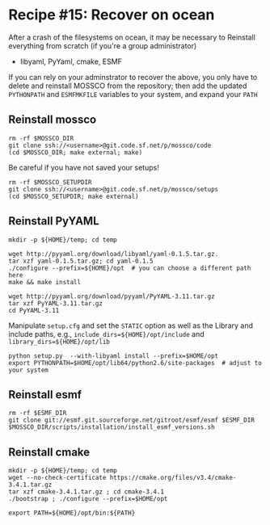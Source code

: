 # Recipe #15: Recover on ocean

After a crash of the filesystems on ocean, it may be necessary to Reinstall
everything from scratch (if you're a group administrator)

 - libyaml, PyYaml, cmake, ESMF

If you can rely on your adminstrator to recover the above, you only have to
delete and reinstall MOSSCO from the repository; then add the updated `PYTHONPATH` and
`ESMFMKFILE` variables to your system, and expand your `PATH`


## Reinstall mossco

    rm -rf $MOSSCO_DIR
    git clone ssh://<username>@git.code.sf.net/p/mossco/code
    (cd $MOSSCO_DIR; make external; make)

Be careful if you have not saved your setups!

    rm -rf $MOSSCO_SETUPDIR
    git clone ssh://<username>@git.code.sf.net/p/mossco/setups
    (cd $MOSSCO_SETUPDIR; make external)

## Reinstall PyYAML

    mkdir -p ${HOME}/temp; cd temp

    wget http://pyyaml.org/download/libyaml/yaml-0.1.5.tar.gz.
    tar xzf yaml-0.1.5.tar.gz; cd yaml-0.1.5
    ./configure --prefix=${HOME}/opt  # you can choose a different path here
    make && make install

    wget http://pyyaml.org/download/pyyaml/PyYAML-3.11.tar.gz
    tar xzf PyYAML-3.11.tar.gz
    cd PyYAML-3.11

Manipulate `setup.cfg`  and set the `STATIC` option as well as the Library
and include paths, e.g.,  `include_dirs=${HOME}/opt/include` and
`library_dirs=${HOME}/opt/lib`

    python setup.py  --with-libyaml install --prefix=$HOME/opt
    export PYTHONPATH=$HOME/opt/lib64/python2.6/site-packages  # adjust to your system

## Reinstall esmf

    rm -rf $ESMF_DIR
    git clone git://esmf.git.sourceforge.net/gitroot/esmf/esmf $ESMF_DIR
    $MOSSCO_DIR/scripts/installation/install_esmf_versions.sh

## Reinstall cmake

    mkdir -p ${HOME}/temp; cd temp
    wget --no-check-certificate https://cmake.org/files/v3.4/cmake-3.4.1.tar.gz
    tar xzf cmake-3.4.1.tar.gz ; cd cmake-3.4.1
    ./bootstrap ; ./configure --prefix=$HOME/opt

    export PATH=${HOME}/opt/bin:${PATH}
